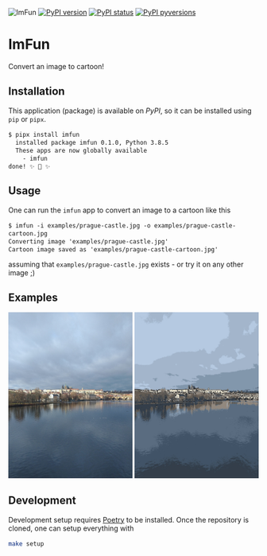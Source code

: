 ![ImFun](https://github.com/matyama/imfun/workflows/ImFun/badge.svg) [![PyPI version](https://badge.fury.io/py/imfun.svg)](https://badge.fury.io/py/imfun) [![PyPI status](https://img.shields.io/pypi/status/imfun.svg)](https://pypi.python.org/pypi/imfun/) [![PyPI pyversions](https://img.shields.io/pypi/pyversions/imfun.svg)](https://pypi.python.org/pypi/imfun/)

# ImFun
Convert an image to cartoon!

## Installation
This application (package) is available on *PyPI*, so it can be installed using `pip` or `pipx`.
```
$ pipx install imfun
  installed package imfun 0.1.0, Python 3.8.5
  These apps are now globally available
    - imfun
done! ✨ 🌟 ✨
```

## Usage
One can run the `imfun` app to convert an image to a cartoon like this
```
$ imfun -i examples/prague-castle.jpg -o examples/prague-castle-cartoon.jpg
Converting image 'examples/prague-castle.jpg'
Cartoon image saved as 'examples/prague-castle-cartoon.jpg'
```
assuming that `examples/prague-castle.jpg` exists - or try it on any other image ;)

## Examples
<img src="./examples/prague.jpg" alt="Prague castle (original)" title="Original Image" width="250">
<img src="./examples/prague-cartoon.jpg" alt="Prague castle (cartoon)" title="Cartoon Image" width="250">

## Development
Development setup requires [Poetry](https://python-poetry.org/) to be installed.
Once the repository is cloned, one can setup everything with
```bash
make setup
```
